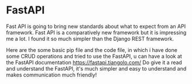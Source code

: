 # FastAPI

Fast API is going to bring new standards about what to expect from an API framework.
Fast API is a comparatively new framework but it is impressing me a lot. I found it so much simpler than the Django REST framework.

Here are the some basic pip file and the code file, in which i have done some CRUD operations and tried to use the FastAPI, u can have a look at the FastAPI documentation
   https://fastapi.tiangolo.com/
Do give it a read and understand the FastAPI, it's much simpler and easy to understand and makes communication much friendly!
